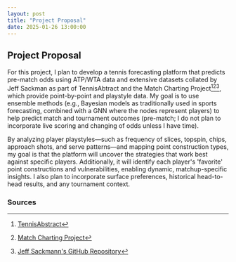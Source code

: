 ```yaml
---
layout: post
title: "Project Proposal"
date: 2025-01-26 13:00:00
---
```


## Project Proposal

For this project, I plan to develop a tennis forecasting platform that predicts pre-match odds using ATP/WTA data and extensive datasets collated by Jeff Sackman as part of TennisAbtract and the Match Charting Project[^1][^2][^3], which provide point-by-point and playstyle data. My goal is to use ensemble methods (e.g., Bayesian models as traditionally used in sports forecasting, combined with a GNN where the nodes represent players) to help predict match and tournament outcomes (pre-match; I do not plan to incorporate live scoring and changing of odds unless I have time). 

By analyzing player playstyles—such as frequency of slices, topspin, chips, approach shots, and serve patterns—and mapping point construction types, my goal is that the platform will uncover the strategies that work best against specific players. Additionally, it will identify each player's 'favorite' point constructions and vulnerabilities, enabling dynamic, matchup-specific insights. I also plan to incorporate surface preferences, historical head-to-head results, and any tournament context. 

### Sources
[^1]: [TennisAbstract](https://www.tennisabstract.com/)  
[^2]: [Match Charting Project](https://www.tennisabstract.com/charting/meta.html)  
[^3]: [Jeff Sackmann's GitHub Repository](https://github.com/JeffSackmann/tennis_MatchChartingProject)
